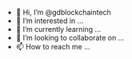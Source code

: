- 👋 Hi, I’m @gdblockchaintech
- 👀 I’m interested in ...
- 🌱 I’m currently learning ...
- 💞️ I’m looking to collaborate on ...
- 📫 How to reach me ...

<!---
gdblockchaintech/gdblockchaintech is a ✨ special ✨ repository because its `README.md` (this file) appears on your GitHub profile.
You can click the Preview link to take a look at your changes.
--->
